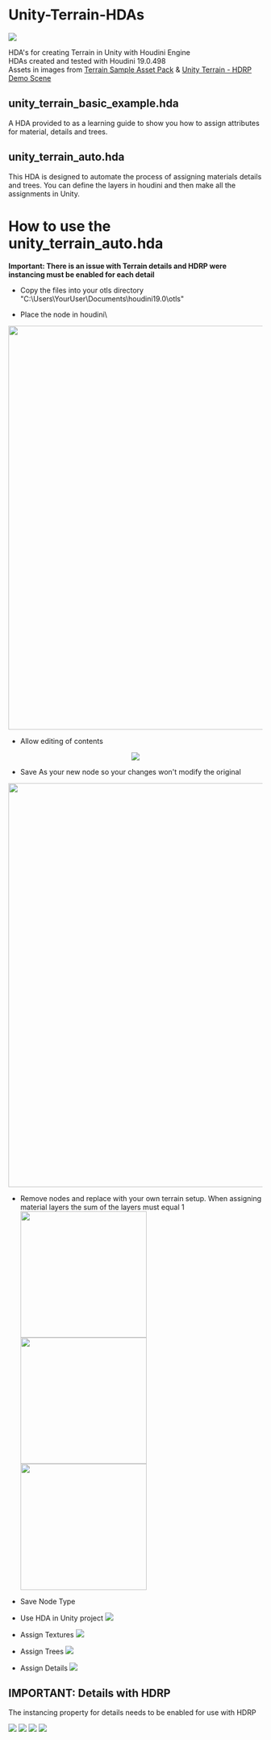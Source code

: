 # Unity-Terrain-HDAs
![](Documentation/Images/Banner.jpg)


HDA's for creating Terrain in Unity with Houdini Engine\
HDAs created and tested with Houdini 19.0.498\
Assets in images from [Terrain Sample Asset Pack](https://assetstore.unity.com/packages/3d/environments/landscapes/terrain-sample-asset-pack-145808 "Terrain Sample Asset Pack") & [Unity Terrain - HDRP Demo Scene](https://assetstore.unity.com/packages/3d/environments/unity-terrain-hdrp-demo-scene-213198 "Unity Terrain - HDRP Demo Scene")



## unity_terrain_basic_example.hda
A HDA provided to as a learning guide to show you how to assign attributes for material, details and trees.


## unity_terrain_auto.hda
This HDA is designed to automate the process of assigning materials details and trees. You can define the layers in houdini and then make all the assignments in Unity.

# How to use the unity_terrain_auto.hda

**Important: There is an issue with Terrain details and HDRP were instancing must be enabled for each detail**

- Copy the files into your otls directory "C:\Users\YourUser\Documents\houdini19.0\otls"

- Place the node in houdini\
<img src="Documentation/Images/Add_Node.jpg" align="center" width="800"/>

- Allow editing of contents
<p align="center">
<img src="Documentation/Images/Allow_Edit.jpg" align="center" />
</p>

- Save As your new node so your changes won't modify the original
<p align="center">
<img src="Documentation/Images/Save_As.jpg" align="center" width="800"/>
</p>

- Remove nodes and replace with your own terrain setup. When assigning material layers the sum of the layers must equal 1\
<img src="Documentation/Images/Remove_Nodes.jpg" align="center" width="250"/> <img src="Documentation/Images/Nodes_Deleted.jpg" align="center" width="250"/> <img src="Documentation/Images/Replace_Nodes.jpg" align="center" width="250"/>


- Save Node Type

- Use HDA in Unity project
![](Documentation/Images/HDA.jpg)

- Assign Textures
![](Documentation/Images/Assign_Textures.jpg)

- Assign Trees
![](Documentation/Images/Assign_Trees.jpg)


- Assign Details
![](Documentation/Images/Assign_Details.jpg)

## IMPORTANT: Details with HDRP
The instancing property for details needs to be enabled for use with HDRP

![](Documentation/Images/HDRP_Support.jpg)
![](Documentation/Images/Edit_Details.jpg)
![](Documentation/Images/Instancing_Disabled.jpg)
![](Documentation/Images/Instancing_Enabled.jpg)